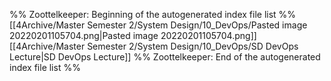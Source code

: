 %% Zoottelkeeper: Beginning of the autogenerated index file list  %%
 [[4Archive/Master Semester 2/System Design/10_DevOps/Pasted image 20220201105704.png|Pasted image 20220201105704.png]]
 [[4Archive/Master Semester 2/System Design/10_DevOps/SD DevOps Lecture|SD DevOps Lecture]]
%% Zoottelkeeper: End of the autogenerated index file list  %%
